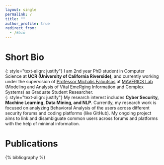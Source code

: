 ```yaml
---
layout: single
permalink: /
title: ""
author_profile: true
redirect_from: 
  - /#bio
---
```

# Short Bio
{: style="text-align: justify"}
I am 2nd year PhD student in Computer Science at **UCR (University of California Riverside)**, and currently working under the supervision of [Professor Michalis Faloutsos](https://scholar.google.com/citations?user=eCXMUQEAAAAJ&hl=en) at [MAVERICS Lab](https://maverics.cs.ucr.edu/) (Modeling and Analysis of Vital EmeRging Information and Complex Systems) as Graduate Student Researcher.  
{: style="text-align: justify"}
My research interest includes **Cyber Security, Machine Learning, Data Mining, and NLP**. Currently, my research work is focused on analyzing Behavioral Analysis of the users across different security forums and coding platforms (like GitHub). My ongoing project aims to link and disambiguate common users across forums and platforms with the help of minimal information.  

# Publications
{% bibliography %}
